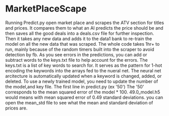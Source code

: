 # MarketPlaceScape
Running Predict.py open market place and scrapes the ATV section for titles and prices.  It compares them to what an AI predicts the price should be and then saves all the good deals into a deals.csv file for further inspection.  Then it takes any new data and adds it to the data1 bank to re-train the model on all the new data that was scraped.  The whole code takes 1hr+ to run, mainly because of the random timers built into the scraper to avoid detection by fb.  As you see errors in the predictions, you can add or subtract words to the keys.txt file to help account for the errors.  The keys.txt is a list of key words to search for.  It serves as the pattern for 1-hot encoding the keywords into the arrays fed to the nueral net.  The neural net arcitecture is automatically updated when a keyword is changed, added, or deleted.   To use a newly trained model,  you need to update the number of the model,and key file.  The first line in predict.py (ex '50')  The '50' corresponds to the mean squared error of the model * 100.   49.0_model.h5 would means with mean squared error of 0.49 standard deviations.  you can open the mean_std file to see what the mean and standard deviation of prices are.
